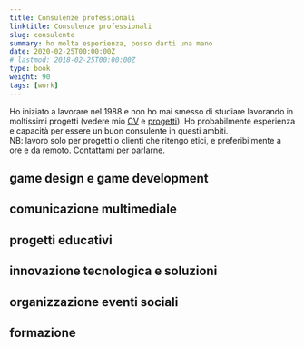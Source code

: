 ```yaml
---
title: Consulenze professionali
linktitle: Consulenze professionali
slug: consulente
summary: ho molta esperienza, posso darti una mano
date: 2020-02-25T00:00:00Z
# lastmod: 2018-02-25T00:00:00Z
type: book
weight: 90
tags: [work]
---
```


Ho iniziato a lavorare nel 1988 e non ho mai smesso di studiare lavorando in moltissimi progetti (vedere mio [CV](/about/cv) e [progetti](/projects)). Ho probabilmente esperienza e capacità per essere un buon consulente in questi ambiti.  
NB: lavoro solo per progetti o clienti che ritengo etici, e preferibilmente a ore e da remoto. [Contattami](/contact) per parlarne.

## game design e game development

## comunicazione multimediale

## progetti educativi

## innovazione tecnologica e soluzioni

## organizzazione eventi sociali

## formazione

